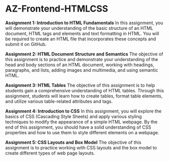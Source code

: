 # AZ-Frontend-HTMLCSS

**Assignment 1: Introduction to HTML Fundamentals**
In this assignment, you will demonstrate your understanding of the basic structure of an HTML document, HTML tags and elements and text formatting in HTML. You will be required to create an HTML file that incorporates these concepts and submit it on GitHub.

**Assignment 2: HTML Document Structure and Semantics**
The objective of this assignment is to practice and demonstrate your understanding of the head and body sections of an HTML document, working with headings, paragraphs, and lists, adding images and multimedia, and using semantic HTML.

**Assignment 3: HTML Tables**
The objective of this assignment is to help students gain a comprehensive understanding of HTML tables. Through this assignment, students will learn how to create tables, format table elements, and utilize various table-related attributes and tags. 

**Assignment 4: Introduction to CSS**
In this assignment, you will explore the basics of CSS (Cascading Style Sheets) and apply various styling techniques to modify the appearance of a simple HTML webpage. By the end of this assignment, you should have a solid understanding of CSS properties and how to use them to style different elements on a webpage.

**Assignment 5: CSS Layouts and Box Model**
The objective of this assignment is to practice working with CSS layouts and the box model to create different types of web page layouts.
